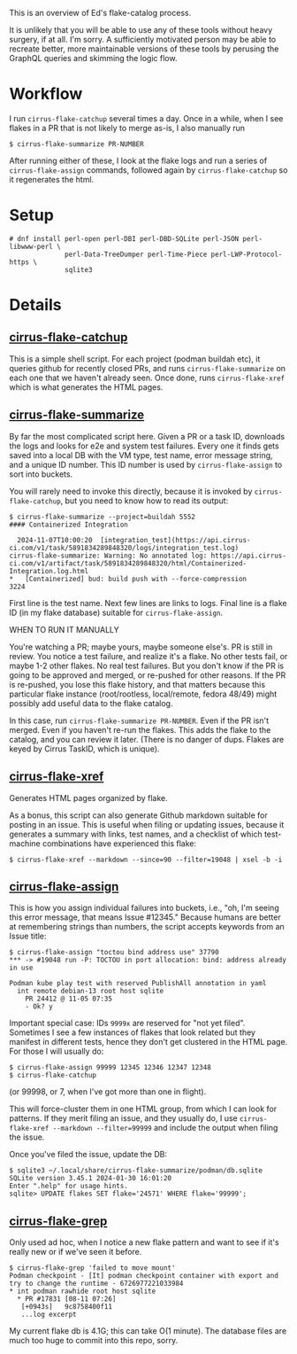 This is an overview of Ed's flake-catalog process.

It is unlikely that you will be able to use any of these tools without
heavy surgery, if at all. I'm sorry. A sufficiently motivated person
may be able to recreate better, more maintainable versions of these
tools by perusing the GraphQL queries and skimming the logic flow.

Workflow
========

I run `cirrus-flake-catchup` several times a day. Once in a while, when I
see flakes in a PR that is not likely to merge as-is, I also manually run
```
$ cirrus-flake-summarize PR-NUMBER
```
After running either of these, I look at the flake logs and run a
series of `cirrus-flake-assign` commands, followed again by
`cirrus-flake-catchup` so it regenerates the html.

Setup
=====
```
# dnf install perl-open perl-DBI perl-DBD-SQLite perl-JSON perl-libwww-perl \
              perl-Data-TreeDumper perl-Time-Piece perl-LWP-Protocol-https \
              sqlite3
```

Details
=======

[cirrus-flake-catchup](cirrus-flake-catchup)
--------------------

This is a simple shell script. For each project (podman buildah etc),
it queries github for recently closed PRs, and runs `cirrus-flake-summarize`
on each one that we haven't already seen. Once done, runs `cirrus-flake-xref`
which is what generates the HTML pages.

[cirrus-flake-summarize](cirrus-flake-summarize)
----------------------

By far the most complicated script here. Given a PR or a task ID,
downloads the logs and looks for e2e and system test failures.
Every one it finds gets saved into a local DB with the VM type,
test name, error message string, and a unique ID number. This
ID number is used by `cirrus-flake-assign` to sort into buckets.

You will rarely need to invoke this directly, because it is invoked
by `cirrus-flake-catchup`, but you need to know how to read its output:
```
$ cirrus-flake-summarize --project=buildah 5552
#### Containerized Integration

  2024-11-07T10:00:20  [integration_test](https://api.cirrus-ci.com/v1/task/5891834289848320/logs/integration_test.log)
cirrus-flake-summarize: Warning: No annotated log: https://api.cirrus-ci.com/v1/artifact/task/5891834289848320/html/Containerized-Integration.log.html
*   [Containerized] bud: build push with --force-compression
3224
```
First line is the test name. Next few lines are links to logs. Final line
is a flake ID (in my flake database) suitable for `cirrus-flake-assign`.

WHEN TO RUN IT MANUALLY

You're watching a PR; maybe yours, maybe someone else's. PR is still
in review. You notice a test failure, and realize it's a flake. No
other tests fail, or maybe 1-2 other flakes. No real test failures.
But you don't know if the PR is going to be approved and merged, or
re-pushed for other reasons. If the PR is re-pushed, you lose this
flake history, and that matters because this particular flake
instance (root/rootless, local/remote, fedora 48/49) might
possibly add useful data to the flake catalog.

In this case, run `cirrus-flake-summarize PR-NUMBER`. Even if the
PR isn't merged. Even if you haven't re-run the flakes. This adds
the flake to the catalog, and you can review it later. (There is
no danger of dups. Flakes are keyed by Cirrus TaskID, which is
unique).

[cirrus-flake-xref](cirrus-flake-xref)
-----------------

Generates HTML pages organized by flake.

As a bonus, this script can also generate Github markdown suitable
for posting in an issue. This is useful when filing or updating
issues, because it generates a summary with links, test names,
and a checklist of which test-machine combinations have experienced
this flake:
```
$ cirrus-flake-xref --markdown --since=90 --filter=19048 | xsel -b -i
```

[cirrus-flake-assign](cirrus-flake-assign)
-------------------

This is how you assign individual failures into buckets, i.e.,
"oh, I'm seeing this error message, that means Issue #12345."
Because humans are better at remembering strings than numbers,
the script accepts keywords from an Issue title:
```
$ cirrus-flake-assign "toctou bind address use" 37790
*** -> #19048 run -P: TOCTOU in port allocation: bind: address already in use

Podman kube play test with reserved PublishAll annotation in yaml
  int remote debian-13 root host sqlite
    PR 24412 @ 11-05 07:35
    - Ok? y
```

Important special case: IDs `9999x` are reserved for "not yet filed".
Sometimes I see a few instances of flakes that look related but
they manifest in different tests, hence they don't get clustered
in the HTML page. For those I will usually do:
```
$ cirrus-flake-assign 99999 12345 12346 12347 12348
$ cirrus-flake-catchup
```
(or 99998, or 7, when I've got more than one in flight).

This will force-cluster them in one HTML group, from which I
can look for patterns. If they merit filing an issue, and
they usually do, I use `cirrus-flake-xref --markdown --filter=99999`
and include the output when filing the issue.

Once you've filed the issue, update the DB:
```
$ sqlite3 ~/.local/share/cirrus-flake-summarize/podman/db.sqlite
SQLite version 3.45.1 2024-01-30 16:01:20
Enter ".help" for usage hints.
sqlite> UPDATE flakes SET flake='24571' WHERE flake='99999';
```

[cirrus-flake-grep](cirrus-flake-grep)
-----------------

Only used ad hoc, when I notice a new flake pattern and want
to see if it's really new or if we've seen it before.
```
$ cirrus-flake-grep 'failed to move mount'
Podman checkpoint - [It] podman checkpoint container with export and try to change the runtime - 6726977221033984
* int podman rawhide root host sqlite
  * PR #17831 [08-11 07:26]
   [+0943s]   9c8758400f11
   ...log excerpt
```
My current flake db is 4.1G; this can take O(1 minute). The database
files are much too huge to commit into this repo, sorry.

